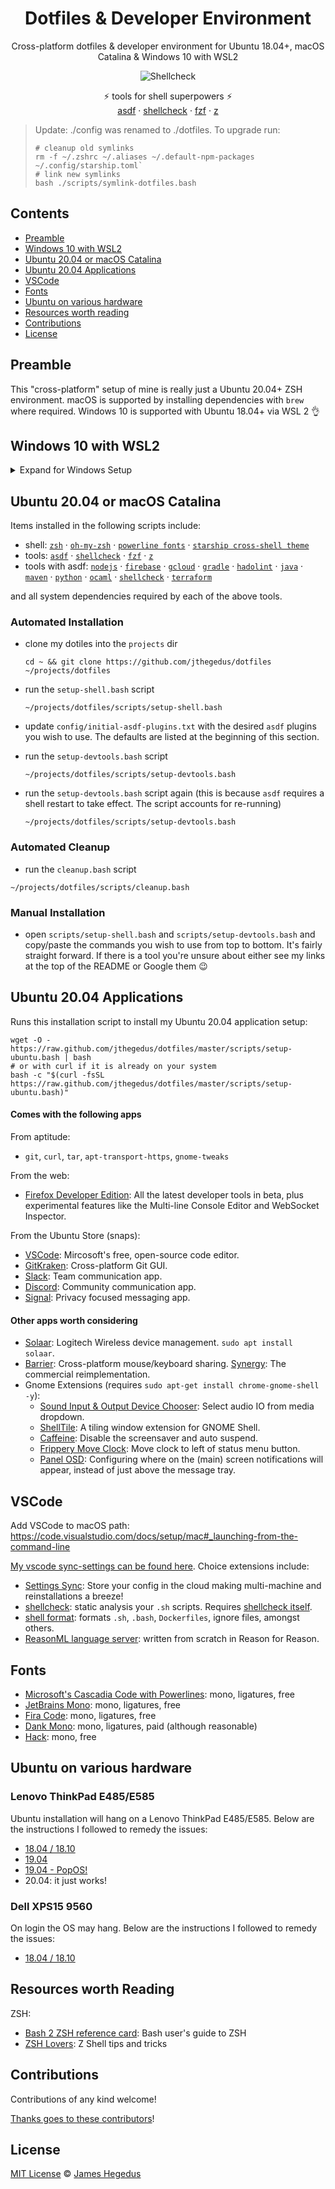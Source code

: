 <div align="center">

# Dotfiles & Developer Environment

Cross-platform dotfiles & developer environment for Ubuntu 18.04+, macOS Catalina & Windows 10 with WSL2

![Shellcheck](https://github.com/jthegedus/dotfiles/workflows/Shellcheck/badge.svg)

⚡️ tools for shell superpowers ⚡️<br/>[asdf](https://github.com/asdf-vm/asdf) · [shellcheck](https://github.com/koalaman/shellcheck) · [fzf](https://github.com/junegunn/fzf) · [z](https://github.com/rupa/z)

</div>

> Update: ./config was renamed to ./dotfiles. To upgrade run:
>
> ```shell
> # cleanup old symlinks
> rm -f ~/.zshrc ~/.aliases ~/.default-npm-packages ~/.config/starship.toml`
> # link new symlinks
> bash ./scripts/symlink-dotfiles.bash
> ```

## Contents

- [Preamble](#preamble)
- [Windows 10 with WSL2](#windows-10-with-wsl2)
- [Ubuntu 20.04 or macOS Catalina](#ubuntu-2004-or-macos-catalina)
- [Ubuntu 20.04 Applications](#ubuntu-2004-applications)
- [VSCode](#vscode)
- [Fonts](#fonts)
- [Ubuntu on various hardware](#ubuntu-on-various-hardware)
- [Resources worth reading](#resources-worth-reading)
- [Contributions](#contributions)
- [License](#license)

## Preamble

This "cross-platform" setup of mine is really just a Ubuntu 20.04+ ZSH environment. macOS is supported by installing dependencies with `brew` where required. Windows 10 is supported with Ubuntu 18.04+ via WSL 2 👌

## Windows 10 with WSL2

<details>
<summary>Expand for Windows Setup</summary>

### Enable WSL

1. press `windows key`
2. type `developer settings` & press `enter`
3. select `developer mode`
4. press `windows key`
5. type `turn windows features on or off` & press `enter`
6. check `Windows Subsystem for Linux` & then press `ok`
7. reboot

### Ubuntu 20.04 on Windows

Install the [Ubuntu 18.04 Shell](https://www.microsoft.com/store/productId/9N9TNGVNDL3Q).

Boot the app and follow any instructions to setup your Ubuntu user profile.

Update Ubuntu deps with: `sudo apt-get update && sudo apt-get upgrade`

### A note on WSL 1 vs WSL 2

This guide will work with WSL version 1 and 2. WSL 2 will be recommended for better Ubuntu support and an improved user experience when it moves into a stable release of Windows 10.

If you intend to use WSL 2, then you will require a Windows build 18917+, currently available in the Insider Slow or Fast ring. [Read more about the requirements in the official release post](https://devblogs.microsoft.com/commandline/wsl-2-is-now-available-in-windows-insiders/).

### Set WSL2 Version

In powershell (admin) set the WSL version for your Ubuntu shell:

```shell
# wsl --set-version <Distro> <Version>
wsl --set-version Ubuntu-18.04 2
```

Validate the correct WSL version is being used:

```shell
wsl --list --verbose
```

See the [development of WSL on GitHub](https://github.com/microsoft/WSL).

### Windows Terminal

Microsoft's new [Terminal application for Windows 10](https://www.microsoft.com/store/productId/9N0DX20HK701) is a modern terminal app with support for different shells, themes, tabs and unicode (read emoji) support.

See the [development of Terminal on GitHub](https://github.com/microsoft/terminal).

<details>
<summary>Configuring the Terminal</summary>

- settings is a JSON file (`profile.json`) so easily syncable over cloud storage or code repository
- JSON Schema for `profile.json` provides autocompletion in editors for easy discovery of options
- set the default shell using the `globals.defaultProfile` value with the guid from your desired profile `profile[x].guid`.
- custom font via `profiles[x].fontFace` & `.fontSize`
- custom theme per profile with `profiles[x].colorScheme`, set with the desired `schemes[x].name` value. Comes with Solarized Dark/Light, Campbell (MS default theme) and One Half Dark/Light
- adjustable acrylic opacity (blur)
- editable key bindings

</details>

### VSCode with WSL 2

With VSCode's remote server feature, we now have native support for WSL within VSCode! Simply run `code .` from within a project folder in any terminal, if VSCode detects it needs to use WSL it will 💯 See the [docs for further information](https://code.visualstudio.com/docs/remote/wsl).

See the [VSCode remote server development on GitHub](https://github.com/microsoft/vscode-remote-release).

### Prepare for Ubuntu 18.04

The filesystem used by the Linux shell is hidden deep in your user's AppData folder. To make developing more convenient we will set up a symlink between our `projects` folder across the two environments.

1. create a `projects` folder in your Windows user space. I like to use `C:\Users\<username>\projects`
   > NB: Ubuntu will mount your `C:` drive to `/mnt/c`
2. open a Ubuntu Shell
3. create a symlink by linking your new `projects` folder from Windows to our Ubuntu userspace.

   ```shell
   ln -sv /mnt/c/Users/<username>/projects ~/projects
   ```

4. validate the symlink with `ls -la` and creating and editing a file from each userspace to see that the changes are reflected correctly.

### Last Steps

Now that we have WSL 2 working and a Ubuntu 18.04 Bash shell we can essentially follow the below Ubuntu guide below ⬇️

</details>

## Ubuntu 20.04 or macOS Catalina

Items installed in the following scripts include:

- shell: [`zsh`](https://github.com/ohmyzsh/ohmyzsh/wiki/Installing-ZSH) · [`oh-my-zsh`](https://github.com/ohmyzsh/ohmyzsh) · [`powerline fonts`](https://github.com/powerline/fonts) · [`starship cross-shell theme`](https://starship.rs/)
- tools: [`asdf`](https://github.com/asdf-vm/asdf) · [`shellcheck`](https://github.com/koalaman/shellcheck) · [`fzf`](https://github.com/junegunn/fzf) · [`z`](https://github.com/rupa/z)
- tools with asdf: [`nodejs`](https://github.com/asdf-vm/asdf-nodejs) · [`firebase`](https://github.com/jthegedus/asdf-firebase) · [`gcloud`](https://github.com/jthegedus/asdf-gcloud) · [`gradle`](https://github.com/rfrancis/asdf-gradle) · [`hadolint`](https://github.com/looztra/asdf-hadolint) · [`java`](https://github.com/halcyon/asdf-java) · [`maven`](https://github.com/halcyon/asdf-maven) · [`python`](https://github.com/danhper/asdf-python) · [`ocaml`](https://github.com/asdf-community/asdf-ocaml) · [`shellcheck`](https://github.com/luizm/asdf-shellcheck) · [`terraform`](https://github.com/Banno/asdf-hashicorp)

and all system dependencies required by each of the above tools.

### Automated Installation

- clone my dotiles into the `projects` dir

  ```shell
  cd ~ && git clone https://github.com/jthegedus/dotfiles ~/projects/dotfiles
  ```

- run the `setup-shell.bash` script

  ```shell
  ~/projects/dotfiles/scripts/setup-shell.bash
  ```

- update `config/initial-asdf-plugins.txt` with the desired `asdf` plugins you wish to use. The defaults are listed at the beginning of this section.

- run the `setup-devtools.bash` script

  ```shell
  ~/projects/dotfiles/scripts/setup-devtools.bash
  ```

- run the `setup-devtools.bash` script again (this is because `asdf` requires a shell restart to take effect. The script accounts for re-running)

  ```shell
  ~/projects/dotfiles/scripts/setup-devtools.bash
  ```

### Automated Cleanup

- run the `cleanup.bash` script

```shell
~/projects/dotfiles/scripts/cleanup.bash
```

### Manual Installation

- open `scripts/setup-shell.bash` and `scripts/setup-devtools.bash` and copy/paste the commands you wish to use from top to bottom. It's fairly straight forward. If there is a tool you're unsure about either see my links at the top of the README or Google them 😉

## Ubuntu 20.04 Applications

Runs this installation script to install my Ubuntu 20.04 application setup:

```shell
wget -O - https://raw.github.com/jthegedus/dotfiles/master/scripts/setup-ubuntu.bash | bash
# or with curl if it is already on your system
bash -c "$(curl -fsSL https://raw.github.com/jthegedus/dotfiles/master/scripts/setup-ubuntu.bash)"
```

#### Comes with the following apps

From aptitude:

- `git`, `curl`, `tar`, `apt-transport-https`, `gnome-tweaks`

From the web:

- [Firefox Developer Edition](https://www.mozilla.org/en-US/firefox/developer/): All the latest developer tools in beta, plus experimental features like the Multi-line Console Editor and WebSocket Inspector.

From the Ubuntu Store (snaps):

- [VSCode](https://code.visualstudio.com/): Mircosoft's free, open-source code editor.
- [GitKraken](https://www.gitkraken.com/git-client): Cross-platform Git GUI.
- [Slack](https://slack.com/): Team communication app.
- [Discord](https://discordapp.com/): Community communication app.
- [Signal](https://signal.org/): Privacy focused messaging app.

#### Other apps worth considering

- [Solaar](https://pwr.github.io/Solaar/): Logitech Wireless device management. `sudo apt install solaar`.
- [Barrier](https://snapcraft.io/barrier): Cross-platform mouse/keyboard sharing. [Synergy](https://symless.com/synergy): The commercial reimplementation.
- Gnome Extensions (requires `sudo apt-get install chrome-gnome-shell -y`):
  - [Sound Input & Output Device Chooser](https://extensions.gnome.org/extension/906/sound-output-device-chooser/): Select audio IO from media dropdown.
  - [ShellTile](https://extensions.gnome.org/extension/657/shelltile/): A tiling window extension for GNOME Shell.
  - [Caffeine](https://extensions.gnome.org/extension/517/caffeine/): Disable the screensaver and auto suspend.
  - [Frippery Move Clock](https://extensions.gnome.org/extension/2/move-clock/): Move clock to left of status menu button.
  - [Panel OSD](https://extensions.gnome.org/extension/708/panel-osd/): Configuring where on the (main) screen notifications will appear, instead of just above the message tray.

## VSCode

Add VSCode to macOS path: https://code.visualstudio.com/docs/setup/mac#_launching-from-the-command-line

[My vscode sync-settings can be found here](https://gist.github.com/jthegedus/a692812095d3bf7efa132c5a1bfe8d71). Choice extensions include:

- [Settings Sync](https://marketplace.visualstudio.com/items?itemName=Shan.code-settings-sync): Store your config in the cloud making multi-machine and reinstallations a breeze!
- [shellcheck](https://marketplace.visualstudio.com/items?itemName=timonwong.shellcheck): static analysis your `.sh` scripts. Requires [shellcheck itself](https://github.com/koalaman/shellcheck#shellcheck---a-shell-script-static-analysis-tool).
- [shell format](https://github.com/foxundermoon/vs-shell-format): formats `.sh`, `.bash`, `Dockerfiles`, ignore files, amongst others.
- [ReasonML language server](https://marketplace.visualstudio.com/items?itemName=jaredly.reason-vscode): written from scratch in Reason for Reason.

## Fonts

- [Microsoft's Cascadia Code with Powerlines](https://github.com/microsoft/cascadia-code): mono, ligatures, free
- [JetBrains Mono](https://www.jetbrains.com/lp/mono/#how-to-install): mono, ligatures, free
- [Fira Code](https://github.com/tonsky/FiraCode): mono, ligatures, free
- [Dank Mono](https://dank.sh/): mono, ligatures, paid (although reasonable)
- [Hack](https://github.com/source-foundry/Hack): mono, free

## Ubuntu on various hardware

### Lenovo ThinkPad E485/E585

Ubuntu installation will hang on a Lenovo ThinkPad E485/E585. Below are the instructions I followed to remedy the issues:

- [18.04 / 18.10](https://medium.com/@jthegedus/ubuntu-18-04-lts-on-lenovo-thinkpad-e485-15e1d601473f)
- [19.04](https://medium.com/@jthegedus/ubuntu-19-04-lts-on-lenovo-thinkpad-e485-bf2d6cfd9cad)
- [19.04 - PopOS!](https://medium.com/@jthegedus/popos-19-04-on-lenovo-thinkpad-e485-ac3951199132)
- 20.04: it just works!

### Dell XPS15 9560

On login the OS may hang. Below are the instructions I followed to remedy the issues:

- [18.04 / 18.10](https://medium.com/@jthegedus/ubuntu-18-04-lts-on-a-dell-xps-db4dcee9a2f9)

## Resources worth Reading

ZSH:

- [Bash 2 ZSH reference card](http://www.bash2zsh.com/zsh_refcard/refcard.pdf): Bash user's guide to ZSH
- [ZSH Lovers](http://grml.org/zsh/zsh-lovers.html): Z Shell tips and tricks

## Contributions

Contributions of any kind welcome!

[Thanks goes to these contributors](https://github.com/jthegedus/dotfiles/graphs/contributors)!

## License

[MIT License](LICENSE) © [James Hegedus](https://github.com/jthegedus/)
